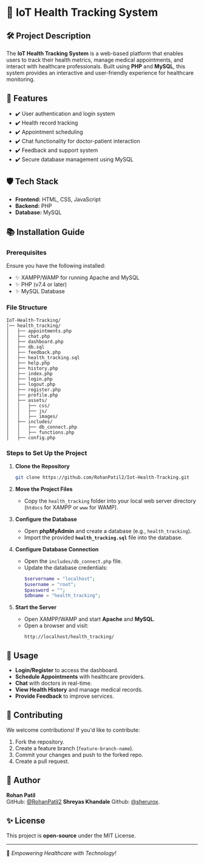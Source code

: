 # 🏥 IoT Health Tracking System

## 🛠️ Project Description
The **IoT Health Tracking System** is a web-based platform that enables users to track their health metrics, manage medical appointments, and interact with healthcare professionals. Built using **PHP** and **MySQL**, this system provides an interactive and user-friendly experience for healthcare monitoring.

## 📝 Features
- ✔️ User authentication and login system
- ✔️ Health record tracking
- ✔️ Appointment scheduling
- ✔️ Chat functionality for doctor-patient interaction
- ✔️ Feedback and support system
- ✔️ Secure database management using MySQL

## 🛡️ Tech Stack
- **Frontend:** HTML, CSS, JavaScript
- **Backend:** PHP
- **Database:** MySQL

## 📚 Installation Guide

### Prerequisites
Ensure you have the following installed:
- ✨ XAMPP/WAMP for running Apache and MySQL
- ✨ PHP (v7.4 or later)
- ✨ MySQL Database

### File Structure
```
IoT-Health-Tracking/
│── health_tracking/
│   ├── appointments.php
│   ├── chat.php
│   ├── dashboard.php
│   ├── db.sql
│   ├── feedback.php
│   ├── health_tracking.sql
│   ├── help.php
│   ├── history.php
│   ├── index.php
│   ├── login.php
│   ├── logout.php
│   ├── register.php
│   ├── profile.php
│   ├── assets/
│   │   ├── css/
│   │   ├── js/
│   │   ├── images/
│   ├── includes/
│   │   ├── db_connect.php
│   │   ├── functions.php
│   ├── config.php
```

### Steps to Set Up the Project
1. **Clone the Repository**
   ```sh
   git clone https://github.com/RohanPatil2/Iot-Health-Tracking.git
   ```
2. **Move the Project Files**
   - Copy the `health_tracking` folder into your local web server directory (`htdocs` for XAMPP or `www` for WAMP).
   
3. **Configure the Database**
   - Open **phpMyAdmin** and create a database (e.g., `health_tracking`).
   - Import the provided **`health_tracking.sql`** file into the database.

4. **Configure Database Connection**
   - Open the `includes/db_connect.php` file.
   - Update the database credentials:
     ```php
     $servername = "localhost";
     $username = "root";
     $password = "";
     $dbname = "health_tracking";
     ```

5. **Start the Server**
   - Open XAMPP/WAMP and start **Apache** and **MySQL**.
   - Open a browser and visit:
     ```
     http://localhost/health_tracking/
     ```

## 🔧 Usage
- **Login/Register** to access the dashboard.
- **Schedule Appointments** with healthcare providers.
- **Chat** with doctors in real-time.
- **View Health History** and manage medical records.
- **Provide Feedback** to improve services.

## 🌟 Contributing
We welcome contributions! If you'd like to contribute:
1. Fork the repository.
2. Create a feature branch (`feature-branch-name`).
3. Commit your changes and push to the forked repo.
4. Create a pull request.

## 👤 Author
**Rohan Patil**  
GitHub: [@RohanPatil2](https://github.com/RohanPatil2)
**Shreyas Khandale**
Github: [@sherurox](https://github.com/sherurox).

## ✨ License
This project is **open-source** under the MIT License.

---

🌟 *Empowering Healthcare with Technology!*
